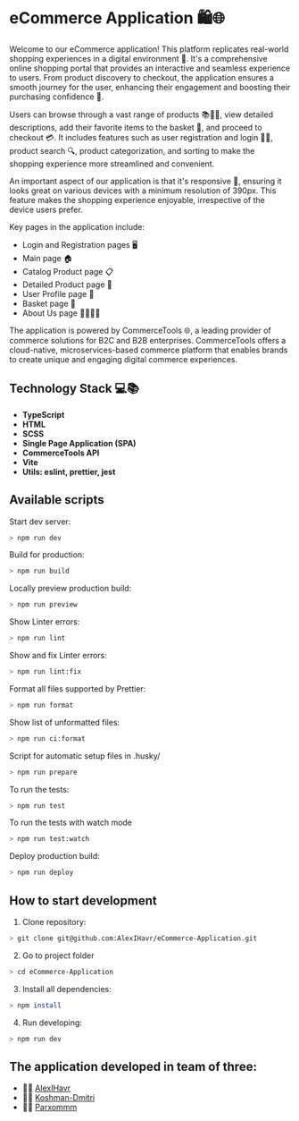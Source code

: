# eCommerce Application 🛍️🌐

Welcome to our eCommerce application! This platform replicates real-world shopping experiences in a digital environment 🏪. It's a comprehensive online shopping portal that provides an interactive and seamless experience to users. From product discovery to checkout, the application ensures a smooth journey for the user, enhancing their engagement and boosting their purchasing confidence 🚀.

Users can browse through a vast range of products 📚👗👟, view detailed descriptions, add their favorite items to the basket 🛒, and proceed to checkout 💳. It includes features such as user registration and login 📝🔐, product search 🔍, product categorization, and sorting to make the shopping experience more streamlined and convenient.

An important aspect of our application is that it's responsive 📲, ensuring it looks great on various devices with a minimum resolution of 390px. This feature makes the shopping experience enjoyable, irrespective of the device users prefer.

Key pages in the application include:

- Login and Registration pages 🖥️
- Main page 🏠
- Catalog Product page 📋
- Detailed Product page 🔎
- User Profile page 👤
- Basket page 🛒
- About Us page 🙋‍♂️🙋‍♀️

The application is powered by CommerceTools 🌐, a leading provider of commerce solutions for B2C and B2B enterprises. CommerceTools offers a cloud-native, microservices-based commerce platform that enables brands to create unique and engaging digital commerce experiences.

## Technology Stack 💻📚

- **TypeScript**
- **HTML**
- **SCSS**
- **Single Page Application (SPA)**
- **CommerceTools API**
- **Vite**
- **Utils: eslint, prettier, jest**

## Available scripts

Start dev server:

```bash
> npm run dev
```

Build for production:

```bash
> npm run build
```

Locally preview production build:

```bash
> npm run preview
```

Show Linter errors:

```bash
> npm run lint
```

Show and fix Linter errors:

```bash
> npm run lint:fix
```

Format all files supported by Prettier:

```bash
> npm run format
```

Show list of unformatted files:

```bash
> npm run ci:format
```

Script for automatic setup files in .husky/

```bash
> npm run prepare
```

To run the tests:

```bash
> npm run test
```

To run the tests with watch mode

```bash
> npm run test:watch
```

Deploy production build:

```bash
> npm run deploy
```

## How to start development

1. Clone repository:

```bash
> git clone git@github.com:AlexIHavr/eCommerce-Application.git
```

2. Go to project folder

```bash
> cd eCommerce-Application
```

3. Install all dependencies:

```bash
> npm install
```

4. Run developing:

```bash
> npm run dev
```

## The application developed in team of three:

- 👨‍💻 [AlexIHavr](https://github.com/AlexIHavr)
- 👨‍💻 [Koshman-Dmitri](https://github.com/Koshman-Dmitri)
- 👨‍💻 [Parxommm](https://github.com/Parxommm)
